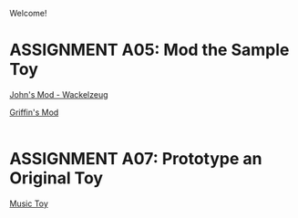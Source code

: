 Welcome!

# ASSIGNMENT A05: Mod the Sample Toy

[John's Mod - Wackelzeug](/a05/jcarrotta/game.html)

[Griffin's Mod](/a05/gbowers/game.html)
<br><br>

# ASSIGNMENT A07: Prototype an Original Toy

[Music Toy](/a07/music-toy/game.html)
<br><br><br>
